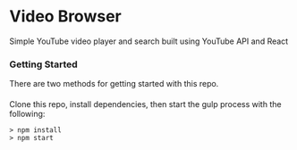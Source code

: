 # Video Browser

Simple YouTube video player and search built using YouTube API and React

### Getting Started

There are two methods for getting started with this repo.

#### 
Clone this repo, install dependencies, then start the gulp process with the following:

```
> npm install
> npm start
```
